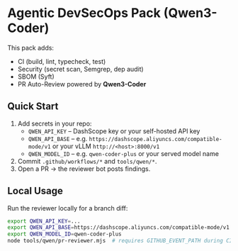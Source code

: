 # Agentic DevSecOps Pack (Qwen3-Coder)

This pack adds:
- CI (build, lint, typecheck, test)
- Security (secret scan, Semgrep, dep audit)
- SBOM (Syft)
- PR Auto-Review powered by **Qwen3-Coder**

## Quick Start
1. Add secrets in your repo:
   - `QWEN_API_KEY` – DashScope key or your self-hosted API key
   - `QWEN_API_BASE` – e.g. `https://dashscope.aliyuncs.com/compatible-mode/v1` or your vLLM `http://<host>:8000/v1`
   - `QWEN_MODEL_ID` – e.g. `qwen-coder-plus` or your served model name
2. Commit `.github/workflows/*` and `tools/qwen/*`.
3. Open a PR → the reviewer bot posts findings.

## Local Usage
Run the reviewer locally for a branch diff:
```bash
export QWEN_API_KEY=...
export QWEN_API_BASE=https://dashscope.aliyuncs.com/compatible-mode/v1
export QWEN_MODEL_ID=qwen-coder-plus
node tools/qwen/pr-reviewer.mjs  # requires GITHUB_EVENT_PATH during CI; run via Action.
```
